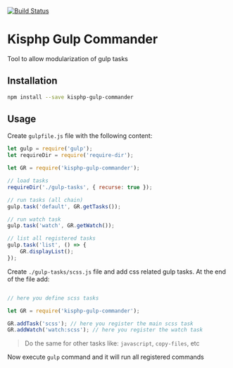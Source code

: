 
[![Build Status](https://travis-ci.org/kisphp/gulp-commander.svg?branch=master)](https://travis-ci.org/kisphp/gulp-commander)

# Kisphp Gulp Commander

Tool to allow modularization of gulp tasks

## Installation

```bash
npm install --save kisphp-gulp-commander
```

## Usage

Create `gulpfile.js` file with the following content:
```javascript
let gulp = require('gulp');
let requireDir = require('require-dir');

let GR = require('kisphp-gulp-commander');

// load tasks
requireDir('./gulp-tasks', { recurse: true });

// run tasks (all chain)
gulp.task('default', GR.getTasks());

// run watch task
gulp.task('watch', GR.getWatch());

// list all registered tasks
gulp.task('list', () => {
    GR.displayList();
});

```

Create `./gulp-tasks/scss.js` file and add css related gulp tasks. At the end of the file add:

```javascript

// here you define scss tasks

let GR = require('kisphp-gulp-commander');

GR.addTask('scss'); // here you register the main scss task
GR.addWatch('watch:scss'); // here you register the watch task
```
> Do the same for other tasks like: `javascript`, `copy-files`, etc

Now execute `gulp` command and it will run all registered commands
